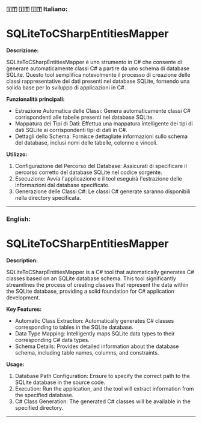 ### :it: :it: :it: Italiano:

# SQLiteToCSharpEntitiesMapper

**Descrizione:**

SQLiteToCSharpEntitiesMapper è uno strumento in C# che consente di generare automaticamente classi C# a partire da uno schema di database SQLite. Questo tool semplifica notevolmente il processo di creazione delle classi rappresentative dei dati presenti nel database SQLite, fornendo una solida base per lo sviluppo di applicazioni in C#.

**Funzionalità principali:**

- Estrazione Automatica delle Classi: Genera automaticamente classi C# corrispondenti alle tabelle presenti nel database SQLite.
- Mappatura dei Tipi di Dati: Effettua una mappatura intelligente dei tipi di dati SQLite ai corrispondenti tipi di dati in C#.
- Dettagli dello Schema: Fornisce dettagliate informazioni sullo schema del database, inclusi nomi delle tabelle, colonne e vincoli.

**Utilizzo:**

1. Configurazione del Percorso del Database: Assicurati di specificare il percorso corretto del database SQLite nel codice sorgente.
2. Esecuzione: Avvia l'applicazione e il tool eseguirà l'estrazione delle informazioni dal database specificato.
3. Generazione delle Classi C#: Le classi C# generate saranno disponibili nella directory specificata.

---

### English:

# SQLiteToCSharpEntitiesMapper

**Description:**

SQLiteToCSharpEntitiesMapper is a C# tool that automatically generates C# classes based on an SQLite database schema. This tool significantly streamlines the process of creating classes that represent the data within the SQLite database, providing a solid foundation for C# application development.

**Key Features:**

- Automatic Class Extraction: Automatically generates C# classes corresponding to tables in the SQLite database.
- Data Type Mapping: Intelligently maps SQLite data types to their corresponding C# data types.
- Schema Details: Provides detailed information about the database schema, including table names, columns, and constraints.

**Usage:**

1. Database Path Configuration: Ensure to specify the correct path to the SQLite database in the source code.
2. Execution: Run the application, and the tool will extract information from the specified database.
3. C# Class Generation: The generated C# classes will be available in the specified directory.

---
